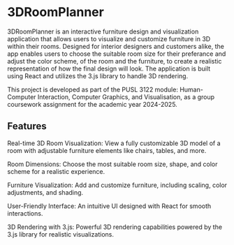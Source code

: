 # 3DRoomPlanner

3DRoomPlanner is an interactive furniture design and visualization application that allows users to visualize and customize furniture in 3D within their rooms. Designed for interior designers and customers alike, the app enables users to choose the suitable room size for their preferance and adjust the color scheme, of the room and the furniture, to create a realistic representation of how the final design will look. The application is built using React and utilizes the 3.js library to handle 3D rendering.

This project is developed as part of the PUSL 3122 module: Human-Computer Interaction, Computer Graphics, and Visualisation, as a group coursework assignment for the academic year 2024-2025.

## Features

Real-time 3D Room Visualization: View a fully customizable 3D model of a room with adjustable furniture elements like chairs, tables, and more.

Room Dimensions: Choose the most suitable room size, shape, and color scheme for a realistic experience.

Furniture Visualization: Add and customize furniture, including scaling, color adjustments, and shading.

User-Friendly Interface: An intuitive UI designed with React for smooth interactions.

3D Rendering with 3.js: Powerful 3D rendering capabilities powered by the 3.js library for realistic visualizations.